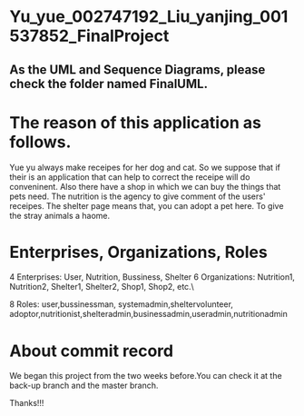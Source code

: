 # Yu_yue_002747192_Liu_yanjing_001537852_FinalProject
## As the UML and Sequence Diagrams, please check the folder named FinalUML.

# The reason of this application as follows.
Yue yu always make receipes for her dog and cat. So we suppose that if their is an application that can help to correct the receipe will do conveninent. 
Also there have a shop in which we can buy the things that pets need.
The nutrition is the agency to give comment of the users' receipes.
The shelter page means that, you can adopt a pet here. To give the stray animals a haome.

# Enterprises, Organizations, Roles
4 Enterprises: User, Nutrition, Bussiness, Shelter
6 Organizations: Nutrition1, Nutrition2, Shelter1, Shelter2, Shop1, Shop2, etc.\

8 Roles: user,bussinessman, systemadmin,sheltervolunteer, adoptor,nutritionist,shelteradmin,businessadmin,useradmin,nutritionadmin

# About commit record
We began this project from the two weeks before.You can check it at the back-up branch and the master branch.

Thanks!!!
